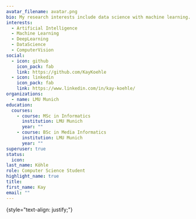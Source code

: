 ```yaml
---
avatar_filename: avatar.png
bio: My research interests include data science with machine learning.
interests:
  - Artificial Intelligence
  - Machine Learning
  - DeepLearning
  - DataScience
  - ComputerVision
social:
  - icon: github
    icon_pack: fab
    link: https://github.com/KayKoehle
  - icon: linkedin
    icon_pack: fab
    link: https://www.linkedin.com/in/kay-koehle/
organizations:
  - name: LMU Munich
education:
  courses:
    - course: MSc in Informatics
      institution: LMU Munich
      year: ""
    - course: BSc in Media Informatics
      institution: LMU Munich
      year: ""
superuser: true
status:
  icon: 
last_name: Köhle
role: Computer Science Student
highlight_name: true
title: 
first_name: Kay
email: ""
---
```

{style="text-align: justify;"}
